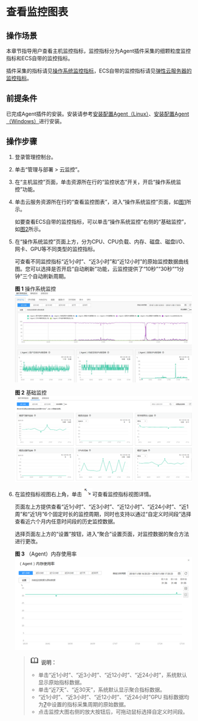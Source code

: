 # 查看监控图表<a name="ZH-CN_TOPIC_0084572227"></a>

## 操作场景<a name="section769428121218"></a>

本章节指导用户查看主机监控指标，监控指标分为Agent插件采集的细颗粒度监控指标和ECS自带的监控指标。

插件采集的指标请见[操作系统监控指标](弹性云服务器中操作系统监控的监控指标.md)，ECS自带的监控指标请见[弹性云服务器的监控指标](弹性云服务器的监控指标.md)。

## 前提条件<a name="section136556209557"></a>

已完成Agent插件的安装。安装请参考[安装配置Agent（Linux）](安装配置Agent（Linux）.md)、[安装配置Agent（Windows）](安装配置Agent（Windows）.md)进行安装。

## 操作步骤<a name="section19762433184840"></a>

1.  登录管理控制台。
2.  单击“管理与部署 \> 云监控”。
3.  在“主机监控”页面，单击资源所在行的“监控状态”开关，开启“操作系统监控”功能。
4.  单击云服务资源所在行的“查看监控图表”，进入“操作系统监控”页面，如[图1](#fig10673024113818)所示。

    如要查看ECS自带的监控指标，可以单击“操作系统监控”右侧的“基础监控”，如[图2](#fig547204212396)所示。

5.  在“操作系统监控”页面上方，分为CPU、CPU负载、内存、磁盘、磁盘I/O、网卡、GPU等不同类型的监控指标。

    可查看不同监控指标“近1小时”、“近3小时”和“近12小时”的原始监控数据曲线图。您可以选择是否开启“自动刷新”功能，云监控提供了“10秒”“30秒”“1分钟”三个自动刷新周期。

    **图 1**  操作系统监控<a name="fig10673024113818"></a>  
    ![](figures/操作系统监控.png "操作系统监控")

    **图 2**  基础监控<a name="fig547204212396"></a>  
    ![](figures/基础监控.png "基础监控")

6.  在监控指标视图右上角，单击![](figures/zh-cn_image_0084572281.png)可查看监控指标视图详情。

    页面左上方提供查看“近1小时”、“近3小时”、“近12小时”、“近24小时”、“近1周”和“近1月”6个固定时长的监控周期，同时也支持以通过“自定义时间段”选择查看近六个月内任意时间段的历史监控数据。

    选择页面左上方的“设置”按钮，进入“聚合”设置页面，对监控数据的聚合方法进行更改。

    **图 3**  （Agent）内存使用率<a name="fig1462710331"></a>  
    ![](figures/（Agent）内存使用率.png "（Agent）内存使用率")

    >![](public_sys-resources/icon-note.gif) **说明：**   
    >-   单击“近1小时”、“近3小时”、“近12小时”、“近24小时”，系统默认显示原始指标数据。  
    >-   单击“近7天”、“近30天”，系统默认显示聚合指标数据。  
    >-   “近1小时”、“近3小时”、“近12小时”、“近24小时”GPU 指标数据均为[7](安装GPU指标与RAID指标采集插件（Linux）.md#li1767312613410)中设置的指标采集周期的原始数据。  
    >-   点击监控大图右侧的放大按钮后，可拖动鼠标选择自定义时间段。  


